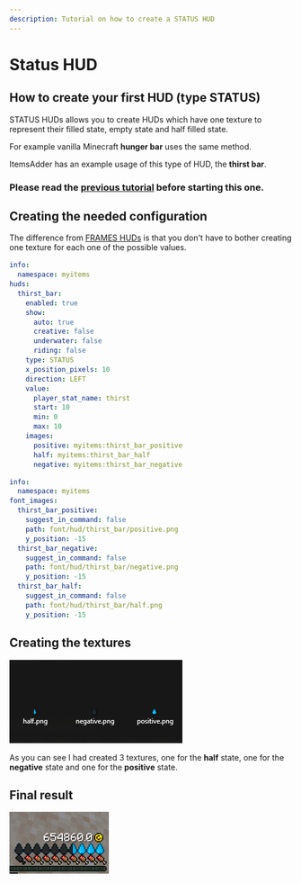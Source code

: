 ```yaml
---
description: Tutorial on how to create a STATUS HUD
---
```


# Status HUD

## How to create your first HUD (type STATUS)

STATUS HUDs allows you to create HUDs which have one texture to represent their filled state, empty state and half filled state.

For example vanilla Minecraft **hunger bar** uses the same method.

ItemsAdder has an example usage of this type of HUD, the **thirst bar**.

### Please read the [previous tutorial](frames-hud.md) before starting this one.

## Creating the needed configuration

The difference from [FRAMES HUDs](frames-hud.md) is that you don't have to bother creating one texture for each one of the possible values.

```yaml
info:
  namespace: myitems
huds:
  thirst_bar:
    enabled: true
    show:
      auto: true
      creative: false
      underwater: false
      riding: false
    type: STATUS
    x_position_pixels: 10
    direction: LEFT
    value:
      player_stat_name: thirst
      start: 10
      min: 0
      max: 10
    images:
      positive: myitems:thirst_bar_positive
      half: myitems:thirst_bar_half
      negative: myitems:thirst_bar_negative

```

```yaml
info:
  namespace: myitems
font_images:
  thirst_bar_positive:
    suggest_in_command: false
    path: font/hud/thirst_bar/positive.png
    y_position: -15
  thirst_bar_negative:
    suggest_in_command: false
    path: font/hud/thirst_bar/negative.png
    y_position: -15
  thirst_bar_half:
    suggest_in_command: false
    path: font/hud/thirst_bar/half.png
    y_position: -15

```

## Creating the textures

![](<../../../../.gitbook/assets/image (49) (1) (1).png>)

As you can see I had created 3 textures, one for the **half** state, one for the **negative** state and one for the **positive** state.

## Final result

![](<../../../../.gitbook/assets/image (52) (1) (1) (1) (1) (1).png>)
